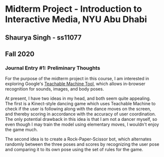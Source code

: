 # Midterm Project - Introduction to Interactive Media, NYU Abu Dhabi 
## Shaurya Singh - ss11077
## Fall 2020

### Journal Entry #1: Preliminary Thoughts 

For the purpose of the midterm project in this course, I am interested in exploring Google's [Teachable Machine Tool](https://teachablemachine.withgoogle.com/), which allows in-browser recognition for sounds, images, and body poses. 

At present, I have two ideas in my head, and both seem quite appealing. The first is a Kinect-style dancing game which uses Teachable Machine to check if the user is following along with the dance moves on the screen, and thereby scoring in accordance with the accuracy of user coordination. The only potential drawback in this idea is that I am not a dancer myself, so even though I may train the model using elementary moves, I wouldn't enjoy the game much.

The second idea is to create a Rock-Paper-Scissor bot, which alternates randomly between the three poses and scores by recognizing the user pose and comparing it to its own pose using the set of rules for the game.
